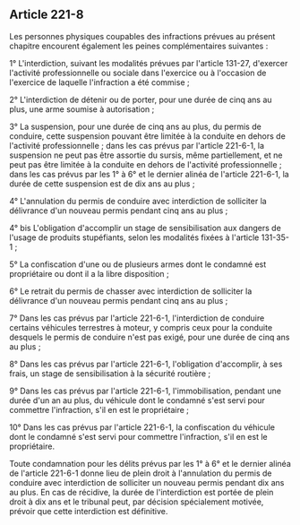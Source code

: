 Article 221-8
----
Les personnes physiques coupables des infractions prévues au présent chapitre
encourent également les peines complémentaires suivantes :

1° L'interdiction, suivant les modalités prévues par l'article 131-27, d'exercer
l'activité professionnelle ou sociale dans l'exercice ou à l'occasion de
l'exercice de laquelle l'infraction a été commise ;

2° L'interdiction de détenir ou de porter, pour une durée de cinq ans au plus,
une arme soumise à autorisation ;

3° La suspension, pour une durée de cinq ans au plus, du permis de conduire,
cette suspension pouvant être limitée à la conduite en dehors de l'activité
professionnelle ; dans les cas prévus par l'article 221-6-1, la suspension ne
peut pas être assortie du sursis, même partiellement, et ne peut pas être
limitée à la conduite en dehors de l'activité professionnelle ; dans les cas
prévus par les 1° à 6° et le dernier alinéa de l'article 221-6-1, la durée de
cette suspension est de dix ans au plus ;

4° L'annulation du permis de conduire avec interdiction de solliciter la
délivrance d'un nouveau permis pendant cinq ans au plus ;

4° bis L'obligation d'accomplir un stage de sensibilisation aux dangers de
l'usage de produits stupéfiants, selon les modalités fixées à l'article 131-35-1
;

5° La confiscation d'une ou de plusieurs armes dont le condamné est propriétaire
ou dont il a la libre disposition ;

6° Le retrait du permis de chasser avec interdiction de solliciter la délivrance
d'un nouveau permis pendant cinq ans au plus ;

7° Dans les cas prévus par l'article 221-6-1, l'interdiction de conduire
certains véhicules terrestres à moteur, y compris ceux pour la conduite desquels
le permis de conduire n'est pas exigé, pour une durée de cinq ans au plus ;

8° Dans les cas prévus par l'article 221-6-1, l'obligation d'accomplir, à ses
frais, un stage de sensibilisation à la sécurité routière ;

9° Dans les cas prévus par l'article 221-6-1, l'immobilisation, pendant une
durée d'un an au plus, du véhicule dont le condamné s'est servi pour commettre
l'infraction, s'il en est le propriétaire ;

10° Dans les cas prévus par l'article 221-6-1, la confiscation du véhicule dont
le condamné s'est servi pour commettre l'infraction, s'il en est le
propriétaire.

Toute condamnation pour les délits prévus par les 1° à 6° et le dernier alinéa
de l'article 221-6-1 donne lieu de plein droit à l'annulation du permis de
conduire avec interdiction de solliciter un nouveau permis pendant dix ans au
plus. En cas de récidive, la durée de l'interdiction est portée de plein droit à
dix ans et le tribunal peut, par décision spécialement motivée, prévoir que
cette interdiction est définitive.
